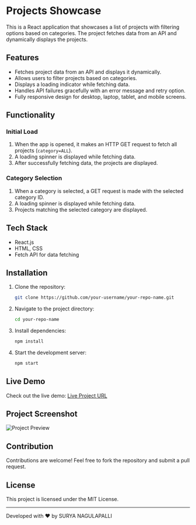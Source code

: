 # Projects Showcase

This is a React application that showcases a list of projects with filtering options based on categories. The project fetches data from an API and dynamically displays the projects.

## Features

- Fetches project data from an API and displays it dynamically.
- Allows users to filter projects based on categories.
- Displays a loading indicator while fetching data.
- Handles API failures gracefully with an error message and retry option.
- Fully responsive design for desktop, laptop, tablet, and mobile screens.


## Functionality

### Initial Load
1. When the app is opened, it makes an HTTP GET request to fetch all projects (`category=ALL`).
2. A loading spinner is displayed while fetching data.
3. After successfully fetching data, the projects are displayed.

### Category Selection
1. When a category is selected, a GET request is made with the selected category ID.
2. A loading spinner is displayed while fetching data.
3. Projects matching the selected category are displayed.

## Tech Stack
- React.js
- HTML, CSS
- Fetch API for data fetching

## Installation
1. Clone the repository:
   ```sh
   git clone https://github.com/your-username/your-repo-name.git
   ```
2. Navigate to the project directory:
   ```sh
   cd your-repo-name
   ```
3. Install dependencies:
   ```sh
   npm install
   ```
4. Start the development server:
   ```sh
   npm start
   ```

## Live Demo
Check out the live demo: [Live Project URL](https://allsuryaproject.ccbp.tech)

## Project Screenshot
![Project Preview](https://github.com/user-attachments/assets/cb65a390-4ce4-4f16-95b7-132456550439)

## Contribution
Contributions are welcome! Feel free to fork the repository and submit a pull request.

## License
This project is licensed under the MIT License.

---
Developed with ❤️ by SURYA NAGULAPALLI


